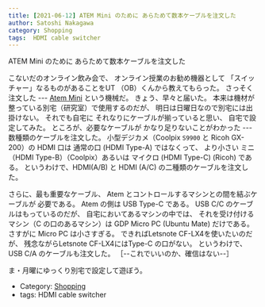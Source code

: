 ```yaml
---
title: [2021-06-12] ATEM Mini のために あらためて数本ケーブルを注文した
author: Satoshi Nakagawa
category: Shopping
tags:  HDMI cable switcher
---
```


ATEM Mini のために あらためて数本ケーブルを注文した

 こないだのオンライン飲み会で、
オンライン授業のお勧め機器として
「スイッチャー」なるものがあることをUT （OB）くんから教えてもらった。
さっそく注文した ---
[Atem Mini](https://www.blackmagicdesign.com/jp/products/atemmini) という機械だ。 
きょう、早々と届いた。
本来は機材が整っている別宅（研究室）で使用するのだが、
明日は日曜日なので別宅には出掛けない。
それでも自宅に
それなりにケーブルが揃っていると思い、
自宅で設定してみた。
ところが、必要なケーブルが
かなり足りないことがわかった ---
数種類のケーブルを注文した。
小型デジカメ（Coolpix `S9900` と Ricoh GX-200）の HDMI 口は
通常の口 (HDMI Type-A) ではなくって、
より小さい
ミニ （HDMI Type-B）（Coolpix）あるいは
マイクロ (HDMI Type-C) (Ricoh) である。
というわけで、HDMI(A/B) と HDMI (A/C) の二種類のケーブルを注文した。

 さらに、最も重要なケーブル、
Atem とコントロールするマシンとの間を結ぶケーブルが
必要である。
Atem の側は USB Type-C である。
USB C/C のケーブルはもっているのだが、
自宅においてあるマシンの中では、
それを受け付けるマシン（C の口のあるマシン）は
GDP Micro PC (Ubuntu Mate)  だけである。
さすがに Micro PC は小さすぎる。
できればLetsnote CF-LX4を使いたいのだが、
残念ながらLetsnote CF-LX4にはType-C の口がない。
というわけで、
USB C/A のケーブルも注文した。
［--これでいいのか、確信はない--］

 ま・月曜にゆっくり別宅で設定して遊ぼう。

- Category: [Shopping](https://merapano.github.io/categories.html#Shopping)
- tags:  HDMI cable switcher

